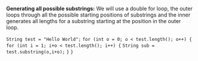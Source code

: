 **Generating all possible substrings:**
We will use a double for loop, the outer loops through all the possible starting positions of substrings and the inner generates all lengths for a substring starting at the position in the outer loop.

`String test = "Hello World";`
`for (int o = 0; o < test.length(); o++) {`
    `for (int i = 1; i+o < test.length(); i++) {`
        `String sub = test.substring(o,i+o);`
    `}`
`}`